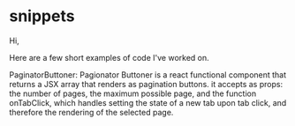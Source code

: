 # snippets

Hi,

Here are a few short examples of code I've worked on.

PaginatorButtoner:
Pagionator Buttoner is a react functional component that returns a JSX array that renders as pagination buttons.  it accepts as props: the number of pages, the maximum possible page, and the function onTabClick, which handles setting the state of a new tab upon tab click, and therefore the rendering of the selected page.
